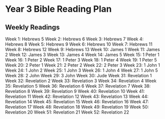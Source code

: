# Year 3 Bible Reading Plan

## Weekly Readings

Week 1: Hebrews 5
Week 2: Hebrews 6
Week 3: Hebrews 7
Week 4: Hebrews 8
Week 5: Hebrews 9
Week 6: Hebrews 10
Week 7: Hebrews 11
Week 8: Hebrews 12
Week 9: Hebrews 13
Week 10: James 1
Week 11: James 2
Week 12: James 3
Week 13: James 4
Week 14: James 5
Week 15: 1 Peter 1
Week 16: 1 Peter 2
Week 17: 1 Peter 3
Week 18: 1 Peter 4
Week 19: 1 Peter 5
Week 20: 2 Peter 1
Week 21: 2 Peter 2
Week 22: 2 Peter 3
Week 23: 1 John 1
Week 24: 1 John 2
Week 25: 1 John 3
Week 26: 1 John 4
Week 27: 1 John 5
Week 28: 2 John
Week 29: 3 John
Week 30: Jude
Week 31: Revelation 1
Week 32: Revelation 2
Week 33: Revelation 3
Week 34: Revelation 4
Week 35: Revelation 5
Week 36: Revelation 6
Week 37: Revelation 7
Week 38: Revelation 8
Week 39: Revelation 9
Week 40: Revelation 10
Week 41: Revelation 11
Week 42: Revelation 12
Week 43: Revelation 13
Week 44: Revelation 14
Week 45: Revelation 15
Week 46: Revelation 16
Week 47: Revelation 17
Week 48: Revelation 18
Week 49: Revelation 19
Week 50: Revelation 20
Week 51: Revelation 21
Week 52: Revelation 22

